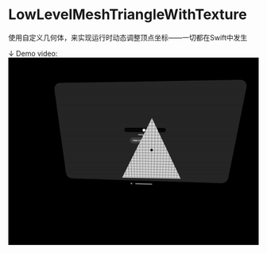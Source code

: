 # LowLevelMeshTriangleWithTexture
 使用自定义几何体，来实现运行时动态调整顶点坐标——一切都在Swift中发生
 
 ↓ Demo video:
![Demo](ezgif-5-2d932249ea.gif)
